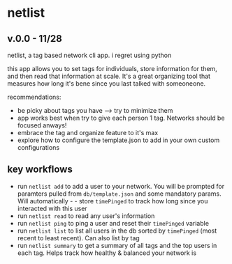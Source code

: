 # netlist 
## v.0.0 - 11/28
netlist, a tag based network cli app. i regret using python

this app allows you to set tags for individuals, store information for them, and then read that information at scale. It's a great organizing tool that measures how long it's bene since you last talked with someoneone.

recommendations:
- be picky about tags you have --> try to minimize them
- app works best when try to give each person 1 tag. Networks should be focused anways!
- embrace the tag and organize feature to it's max
- explore how to configure the template.json to add in your own custom configurations

## key workflows
- run `netlist add` to add a user to your network. You will be prompted for paramters pulled from `db/template.json` and some mandatory params. Will automatically - - store `timePinged` to track how long since you interacted with this user
- run `netlist read` to read any user's information
- run `netlist ping` to ping a user and reset their `timePinged` variable
- run `netlist list` to list all users in the db sorted by `timePinged` (most recent to least recent). Can also list by tag 
- run `netlist summary` to get a summary of all tags and the top users in each tag. Helps track how healthy & balanced your network is
